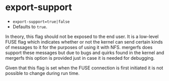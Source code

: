 # export-support

* `export-support=true|false`
* Defaults to `true`.

In theory, this flag should not be exposed to the end user. It is a
low-level FUSE flag which indicates whether or not the kernel can send
certain kinds of messages to it for the purposes of using it with
NFS. mergerfs does support these messages but due to bugs and quirks
found in the kernel and mergerfs this option is provided just in case
it is needed for debugging.

Given that this flag is set when the FUSE connection is first
initiated it is not possible to change during run time.
